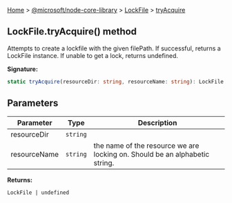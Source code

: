 [Home](./index) &gt; [@microsoft/node-core-library](./node-core-library.md) &gt; [LockFile](./node-core-library.lockfile.md) &gt; [tryAcquire](./node-core-library.lockfile.tryacquire.md)

## LockFile.tryAcquire() method

Attempts to create a lockfile with the given filePath. If successful, returns a LockFile instance. If unable to get a lock, returns undefined.

<b>Signature:</b>

```typescript
static tryAcquire(resourceDir: string, resourceName: string): LockFile | undefined;
```

## Parameters

|  Parameter | Type | Description |
|  --- | --- | --- |
|  resourceDir | `string` |  |
|  resourceName | `string` | the name of the resource we are locking on. Should be an alphabetic string. |

<b>Returns:</b>

`LockFile | undefined`

